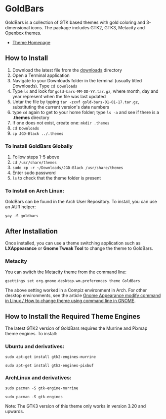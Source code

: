# GoldBars
GoldBars is a collection of GTK based themes with gold coloring and 3-dimensional icons. The package includes GTK2, GTK3, Metacity and Openbox themes.

* [Theme Homepage](https://www.jasong-designs.com/2018/10/05/goldbars/)

## How to Install

1. Download the latest file from the [downloads](https://github.com/jgpws/gold-bars/tree/master/downloads) directory
2. Open a Terminal application
3. Navigate to your Downloads folder in the terminal (usually titled Downloads). Type `cd Downloads`
4. Type `ls` and look for `gold-bars-MM-DD-YY.tar.gz`, where month, day and year represent when the file was last updated
5. Untar the file by typing `tar -zxvf gold-bars-01-01-17.tar.gz`, substituting the current version's date numbers
6. type `cd` again to get to your home folder; type `ls -a` and see if there is a **.themes** directory
7. If one does not exist, create one: `mkdir .themes`
8. `cd Downloads`
9. `cp JGD-Black ../.themes`

### To Install GoldBars Globally

1. Follow steps 1-5 above
2. `cd /usr/share/themes`
3. `sudo cp -r ~/Downloads/JGD-Black /usr/share/themes`
4. Enter sudo password
5. `ls` to check that the theme folder is present

### To Install on Arch Linux:

GoldBars can be found in the Arch User Repository. To install, you can use an AUR helper:

`yay -S goldbars`

## After Installation

Once installed, you can use a theme switching application such as **LXAppearance** or **Gnome Tweak Tool** to change the theme to GoldBars.

### Metacity

You can switch the Metacity theme from the command line:

`gsettings set org.gnome.desktop.wm.preferences theme GoldBars`

The above setting worked in a Compiz environment in Arch. For other desktop environments, see the article [Gnome Appearance modify command in Linux / How to change theme using command line in GNOME](http://www.pc-freak.net/blog/gnome-appearance-modify-command-in-linux-how-to-change-theme-using-command-line-in-gnome/).

## How to Install the Required Theme Engines

The latest GTK2 version of GoldBars requires the Murrine and Pixmap theme engines. To install:
### Ubuntu and derivatives:
`sudo apt-get install gtk2-engines-murrine`

`sudo apt-get install gtk2-engines-pixbuf`
### ArchLinux and derivatives:
`sudo pacman -S gtk-engine-murrine`

`sudo pacman -S gtk-engines`

Note: The GTK3 version of this theme only works in version 3.20 and upwards.
